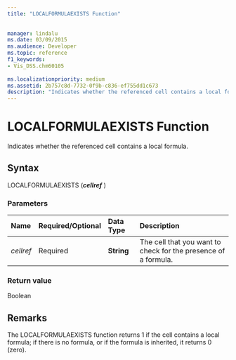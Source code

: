 ```yaml
---
title: "LOCALFORMULAEXISTS Function"
 
 
manager: lindalu
ms.date: 03/09/2015
ms.audience: Developer
ms.topic: reference
f1_keywords:
- Vis_DSS.chm60105
 
ms.localizationpriority: medium
ms.assetid: 2b757c8d-7732-0f9b-c836-ef755dd1c673
description: "Indicates whether the referenced cell contains a local formula."
---
```


# LOCALFORMULAEXISTS Function

Indicates whether the referenced cell contains a local formula.
  
## Syntax

LOCALFORMULAEXISTS (***cellref*** )
  
### Parameters

|**Name**|**Required/Optional**|**Data Type**|**Description**|
|:-----|:-----|:-----|:-----|
| *cellref* <br/> |Required  <br/> |**String** <br/> | The cell that you want to check for the presence of a formula. |

### Return value

Boolean
  
## Remarks

The LOCALFORMULAEXISTS function returns 1 if the cell contains a local formula; if there is no formula, or if the formula is inherited, it returns 0 (zero).
  